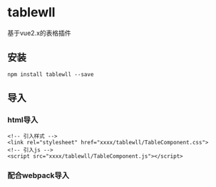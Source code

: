 ﻿# tablewll
基于vue2.x的表格插件
## 安装
    npm install tablewll --save
## 导入
### html导入
    <!-- 引入样式 -->
    <link rel="stylesheet" href="xxxx/tablewll/TableComponent.css">
    <!-- 引入js -->
    <script src="xxxx/tablewll/TableComponent.js"></script>
### 配合webpack导入
